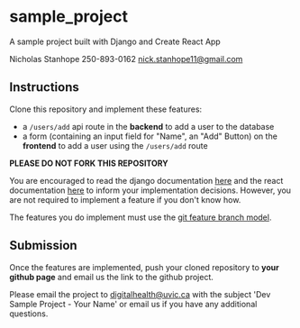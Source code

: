 # sample_project
A sample project built with Django and Create React App

Nicholas Stanhope
250-893-0162
nick.stanhope11@gmail.com

## Instructions
Clone this repository and implement these features:
- a `/users/add` api route in the **backend** to add a user to the database
- a form (containing an input field for "Name", an "Add" Button) on the **frontend** to add a user using the `/users/add` route

**PLEASE DO NOT FORK THIS REPOSITORY**

You are encouraged to read the django documentation [here](https://docs.djangoproject.com/en/3.0/intro/) and the react documentation [here](https://reactjs.org/docs/react-api.html) to inform your implementation decisions. However, you are not required to implement a feature if you don't know how.

The features you do implement must use the [git feature branch model](https://www.atlassian.com/git/tutorials/comparing-workflows/feature-branch-workflow). 

## Submission

Once the features are implemented, push your cloned repository to **your github page** and email us the link to the github project. 

Please email the project to digitalhealth@uvic.ca with the subject 'Dev Sample Project - Your Name' or email us if you have any additional questions.

